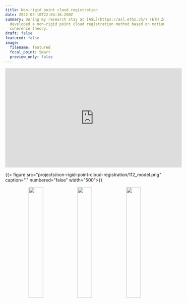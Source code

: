 ```yaml
---
title: Non-rigid point cloud registration
date: 2022-05-10T22:04:16.200Z
summary: During my research stay at [ASL](https://asl.ethz.ch/) (ETH Zurich) I
  developed a non-rigid point cloud registration method based on motion
  coherence theory.
draft: false
featured: false
image:
  filename: featured
  focal_point: Smart
  preview_only: false
---
```



<div align="center">
<iframe width="560" height="315" src="https://www.youtube-nocookie.com/embed/ZsPw2voKi10" title="YouTube video player" frameborder="0" allow="accelerometer; autoplay; clipboard-write; encrypted-media; gyroscope; picture-in-picture" allowfullscreen></iframe>
</div>

{{< figure src="projects/non-rigid-point-cloud-registration/112_model.png" caption="." numbered="false" width="500">}}

<p float="left" align="center">
  <img src="projects/non-rigid-point-cloud-registration/112_model.png" width="30%" caption="." numbered="false" />
  <img src="projects/non-rigid-point-cloud-registration/114_model.png" width="30%" caption="." numbered="false" />
  <img src="projects/non-rigid-point-cloud-registration/115_model.png" width="30%" caption="." numbered="false" />
</p>

